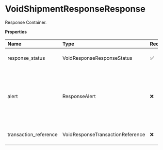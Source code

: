 # VoidShipmentResponseResponse

Response Container.

**Properties**

| Name                  | Type                             | Required | Description                                                                            |
| :-------------------- | :------------------------------- | :------- | :------------------------------------------------------------------------------------- |
| response_status       | VoidResponseResponseStatus       | ✅       | Response Status Container.                                                             |
| alert                 | ResponseAlert                    | ❌       | Alert Container. There can be zero to many alert containers with code and description. |
| transaction_reference | VoidResponseTransactionReference | ❌       | Transaction Reference Container.                                                       |

<!-- This file was generated by liblab | https://liblab.com/ -->
